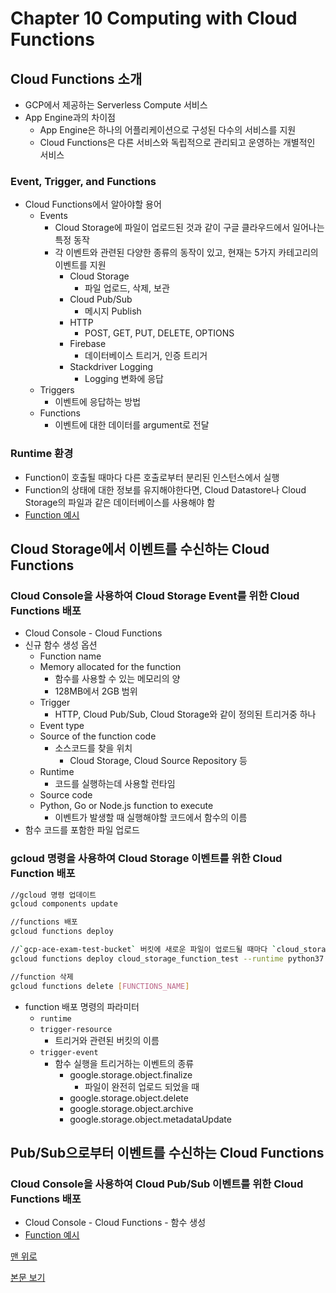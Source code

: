 # Chapter 10 Computing with Cloud Functions

## Cloud Functions 소개

* GCP에서 제공하는 Serverless Compute 서비스
* App Engine과의 차이점
  * App Engine은 하나의 어플리케이션으로 구성된 다수의 서비스를 지원
  * Cloud Functions은 다른 서비스와 독립적으로 관리되고 운영하는 개별적인 서비스

### Event, Trigger, and Functions

* Cloud Functions에서 알아야할 용어
  * Events
    * Cloud Storage에 파일이 업로드된 것과 같이 구글 클라우드에서 일어나는 특정 동작
    * 각 이벤트와 관련된 다양한 종류의 동작이 있고, 현재는 5가지 카테고리의 이벤트를 지원
      * Cloud Storage
        * 파일 업로드, 삭제, 보관
      * Cloud Pub/Sub
        * 메시지 Publish
      * HTTP
        * POST, GET, PUT, DELETE, OPTIONS
      * Firebase
        * 데이터베이스 트리거, 인증 트리거
      * Stackdriver Logging
        * Logging 변화에 응답
  * Triggers
    * 이벤트에 응답하는 방법
  * Functions
    * 이벤트에 대한 데이터를 argument로 전달

### Runtime 환경

* Function이 호출될 때마다 다른 호출로부터 분리된 인스턴스에서 실행
* Function의 상태에 대한 정보를 유지해야한다면, Cloud Datastore나 Cloud Storage의 파일과 같은 데이터베이스를 사용해야 함
* [Function 예시](../Chapter_10.md/###-Runtime-환경)

## Cloud Storage에서 이벤트를 수신하는 Cloud Functions

### Cloud Console을 사용하여 Cloud Storage Event를 위한 Cloud Functions 배포

* Cloud Console - Cloud Functions
* 신규 함수 생성 옵션
  * Function name
  * Memory allocated for the function
    * 함수를 사용할 수 있는 메모리의 양
    * 128MB에서 2GB 범위
  * Trigger
    * HTTP, Cloud Pub/Sub, Cloud Storage와 같이 정의된 트리거중 하나
  * Event type
  * Source of the function code
    * 소스코드를 찾을 위치
      * Cloud Storage, Cloud Source Repository 등
  * Runtime
    * 코드를 실행하는데 사용할 런타임
  * Source code
  * Python, Go or Node.js function to execute
    * 이벤트가 발생할 때 실행해야할 코드에서 함수의 이름
* 함수 코드를 포함한 파일 업로드

### gcloud 명령을 사용하여 Cloud Storage 이벤트를 위한 Cloud Function 배포

```bash
//gcloud 명령 업데이트
gcloud components update

//functions 배포
gcloud functions deploy

//`gcp-ace-exam-test-bucket` 버킷에 새로운 파일이 업로드될 때마다 `cloud_storage_function_test`를 실행하는 명령
gcloud functions deploy cloud_storage_function_test --runtime python37 --trigger-resource gcp-ace-exam-test-bucket --trigger-event google.storage.object.finalize

//function 삭제
gcloud functions delete [FUNCTIONS_NAME]
```

* function 배포 명령의 파라미터
  * `runtime`
  * `trigger-resource`
    * 트리거와 관련된 버킷의 이름
  * `trigger-event`
    * 함수 실행을 트리거하는 이벤트의 종류
      * google.storage.object.finalize
        * 파일이 완전히 업로드 되었을 때
      * google.storage.object.delete
      * google.storage.object.archive
      * google.storage.object.metadataUpdate

## Pub/Sub으로부터 이벤트를 수신하는 Cloud Functions

### Cloud Console을 사용하여 Cloud Pub/Sub 이벤트를 위한 Cloud Functions 배포

* Cloud Console - Cloud Functions - 함수 생성
* [Function 예시](../Chapter_10.md/###-Cloud-Console을-사용하여-Cloud-Pub/Sub-이벤트를-위한-Cloud-Function-배포)

[맨 위로](#chapter-10-computing-with-cloud-functions)

[본문 보기](../Chapter_10.md)